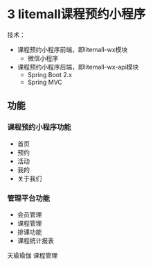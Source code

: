 # 3 litemall课程预约小程序

技术：

* 课程预约小程序前端，即litemall-wx模块
  * 微信小程序
* 课程预约小程序后端，即litemall-wx-api模块
  * Spring Boot 2.x
  * Spring MVC

## 功能

### 课程预约小程序功能

* 首页
* 预约
* 活动
* 我的
* 关于我们

### 管理平台功能

* 会员管理
* 课程管理
* 排课功能
* 课程统计报表

天瑜瑜伽
    课程管理